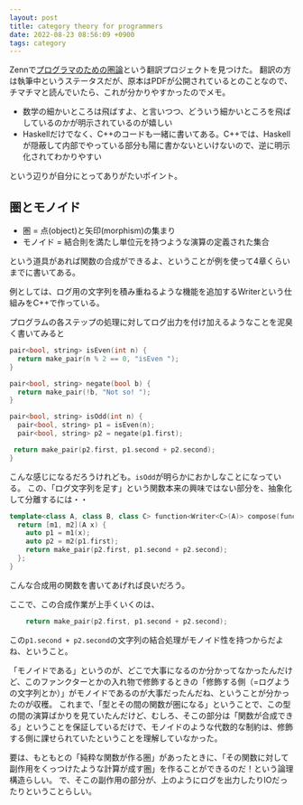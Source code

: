 ```yaml
---
layout: post
title: category theory for programmers
date: 2022-08-23 08:56:09 +0900
tags: category
---
```


Zennで[プログラマのための圏論](https://zenn.dev/taketo1024/books/850b20937af93b)という翻訳プロジェクトを見つけた。
翻訳の方は執筆中というステータスだが、原本はPDFが公開されているとのことなので、チマチマと読んでいたら、これが分かりやすかったのでメモ。

- 数学の細かいところは飛ばすよ、と言いつつ、どういう細かいところを飛ばしているのかが明示されているのが嬉しい
- Haskellだけでなく、C++のコードも一緒に書いてある。C++では、Haskellが隠蔽して内部でやっている部分も陽に書かないといけないので、逆に明示化されてわかりやすい

という辺りが自分にとってありがたいポイント。

## 圏とモノイド

- 圏 = 点(object)と矢印(morphism)の集まり
- モノイド = 結合則を満たし単位元を持つような演算の定義された集合

という道具があれば関数の合成ができるよ、ということが例を使って4章くらいまでに書いてある。

例としては、ログ用の文字列を積み重ねるような機能を追加するWriterという仕組みをC++で作っている。

プログラムの各ステップの処理に対してログ出力を付け加えるようなことを泥臭く書いてみると

```c++
pair<bool, string> isEven(int n) {
  return make_pair(n % 2 == 0, "isEven ");
}

pair<bool, string> negate(bool b) {
  return make_pair(!b, "Not so! ");
}

pair<bool, string> isOdd(int n) {
  pair<bool, string> p1 = isEven(n);
  pair<bool, string> p2 = negate(p1.first);

 return make_pair(p2.first, p1.second + p2.second);
}
```

こんな感じになるだろうけれども。`isOdd`が明らかにおかしなことになっている。
この、「ログ文字列を足す」という関数本来の興味ではない部分を、抽象化して分離するには・・

```c++
template<class A, class B, class C> function<Writer<C>(A)> compose(function<Writer<B>(A)> m1, function<Writer<C>(B)> m2) {
  return [m1, m2](A x) {
    auto p1 = m1(x);
    auto p2 = m2(p1.first);
    return make_pair(p2.first, p1.second + p2.second);
  };
}
```

こんな合成用の関数を書いてあげれば良いだろう。

ここで、この合成作業が上手くいくのは、

```c++
    return make_pair(p2.first, p1.second + p2.second);
```

この`p1.second + p2.second`の文字列の結合処理がモノイド性を持つからだよね、ということ。

「モノイドである」というのが、どこで大事になるのか分かってなかったんだけど、このファンクターとかの入れ物で修飾するときの「修飾する側（=ログようの文字列とか）」がモノイドであるのが大事だったんだね、ということが分かったのが収穫。
これまで、「型とその間の関数が圏になる」ということで、この型の間の演算ばかりを見ていたんだけど、むしろ、そこの部分は「関数が合成できる」ということを保証しているだけで、モノイドのような代数的な制約は、修飾する側に課せられていたということを理解していなかった。

要は、もともとの「純粋な関数が作る圏」があったときに、「その関数に対して副作用をくっつけたような計算が成す圏」を作ることができるのだ！という論理構造らしい。
で、そこの副作用の部分が、上のようにログを出力したりIOだったりということらしい。
